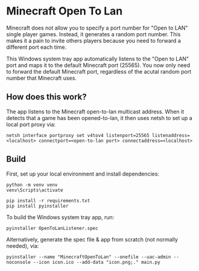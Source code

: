 # Minecraft Open To Lan #

Minecraft does not allow you to specify a port number for "Open to LAN" single player games. Instead, it generates a random port number. This makes it a pain to invite others players because you need to forward a different port each time.

This Windows system tray app automatically listens to the "Open to LAN" port and maps it to the default Minecraft port (25565). You now only need to forward the default Minecraft port, regardless of the acutal random port number that Minecraft uses.

## How does this work? ##
The app listens to the Minecraft open-to-lan multicast address. When it detects that a game has been opened-to-lan, it then uses netsh to set up a local port proxy via:

```
netsh interface portproxy set v4tov4 listenport=25565 listenaddress=<localhost> connectport=<open-to-lan port> connectaddress=<localhost>
```

## Build ##

First, set up your local environment and install dependencies:
```
python -m venv venv
venv\Scripts\activate

pip install -r requirements.txt
pip install pyinstaller
```

To build the Windows system tray app, run:
```
pyinstaller OpenToLanListener.spec
```

Alternatively, generate the spec file & app from scratch (not normally needed), via:
```
pyinstaller --name "MinecraftOpenToLan" --onefile --uac-admin --noconsole --icon icon.ico --add-data "icon.png;." main.py
```

